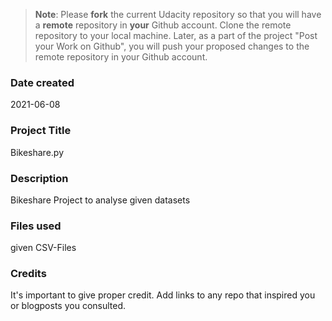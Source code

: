 >**Note**: Please **fork** the current Udacity repository so that you will have a **remote** repository in **your** Github account. Clone the remote repository to your local machine. Later, as a part of the project "Post your Work on Github", you will push your proposed changes to the remote repository in your Github account.

### Date created
2021-06-08

### Project Title
Bikeshare.py

### Description
Bikeshare Project to analyse given datasets

### Files used
given CSV-Files

### Credits
It's important to give proper credit. Add links to any repo that inspired you or blogposts you consulted.

